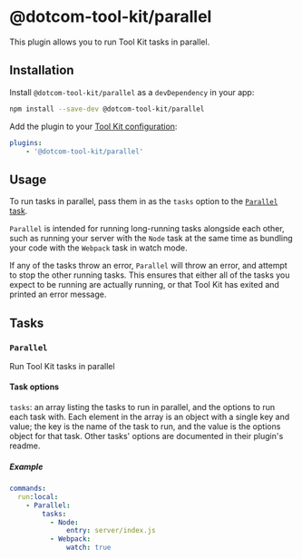 # @dotcom-tool-kit/parallel

This plugin allows you to run Tool Kit tasks in parallel.

## Installation

Install `@dotcom-tool-kit/parallel` as a `devDependency` in your app:

```sh
npm install --save-dev @dotcom-tool-kit/parallel
```

Add the plugin to your [Tool Kit configuration](https://github.com/financial-times/dotcom-tool-kit/blob/main/readme.md#configuration):

```yaml
plugins:
	- '@dotcom-tool-kit/parallel'
```

## Usage

To run tasks in parallel, pass them in as the `tasks` option to the [`Parallel` task](#parallel).

`Parallel` is intended for running long-running tasks alongside each other, such as running your server with the `Node` task at the same time as bundling your code with the `Webpack` task in watch mode.

If any of the tasks throw an error, `Parallel` will throw an error, and attempt to stop the other running tasks. This ensures that either all of the tasks you expect to be running are actually running, or that Tool Kit has exited and printed an error message.

<!-- begin autogenerated docs -->
## Tasks

### `Parallel`

Run Tool Kit tasks in parallel

#### Task options

`tasks`: an array listing the tasks to run in parallel, and the options to run each task with. Each element in the array is an object with a single key and value; the key is the name of the task to run, and the value is the options object for that task. Other tasks' options are documented in their plugin's readme.

##### Example

~~~yaml
commands:
  run:local:
    - Parallel:
        tasks:
          - Node:
              entry: server/index.js
          - Webpack:
              watch: true
~~~

<!-- hide autogenerated schema docs -->

<!-- end autogenerated docs -->
